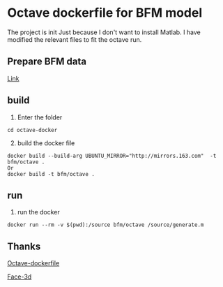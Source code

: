 # Octave dockerfile for BFM model

The project is init Just because I don't want to install Matlab. I have modified the relevant files to fit the octave run.

## Prepare BFM data

[Link](<https://github.com/LucienXian/octave_run_BFM_docker/runBFM/README.md>)

## build

1. Enter the folder

```shell
cd octave-docker
```

2. build the docker file

```shell
docker build --build-arg UBUNTU_MIRROR="http://mirrors.163.com"  -t bfm/octave .
Or
docker build -t bfm/octave .
```

## run

1. run the docker 

```shell
docker run --rm -v $(pwd):/source bfm/octave /source/generate.m
```

## Thanks

[Octave-dockerfile](<https://github.com/openmicroscopy/octave-docker>)

[Face-3d](<https://github.com/YadiraF/face3d>)